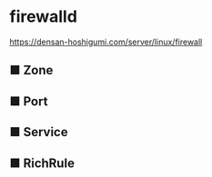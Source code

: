# firewalld
https://densan-hoshigumi.com/server/linux/firewall
## ■ Zone
## ■ Port
## ■ Service
## ■ RichRule